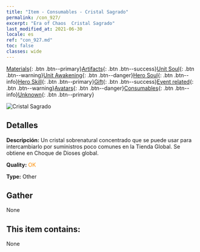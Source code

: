 ```yaml
---
title: "Item - Consumables - Cristal Sagrado"
permalink: /con_927/
excerpt: "Era of Chaos  Cristal Sagrado"
last_modified_at: 2021-06-30
locale: es
ref: "con_927.md"
toc: false
classes: wide
---
```

 [Materials](/ItemsES/){: .btn .btn--primary}[Artifacts](/ItemsES/Artifacts/){: .btn .btn--success}[Unit Soul](/ItemsES/UnitSoul/){: .btn .btn--warning}[Unit Awakening](/ItemsES/UnitAwakening/){: .btn .btn--danger}[Hero Soul](/ItemsES/HeroSoul/){: .btn .btn--info}[Hero Skill](/ItemsES/HeroSkill/){: .btn .btn--primary}[Gift](/ItemsES/Gift/){: .btn .btn--success}[Event related](/ItemsES/Events/){: .btn .btn--warning}[Avatars](/ItemsES/Avatars/){: .btn .btn--danger}[Consumables](/ItemsES/Consumables/){: .btn .btn--info}[Unknown](/ItemsES/Unknown/){: .btn .btn--primary}

 ![Cristal Sagrado](/images/t/i_godStone.png)

## Detalles
 **Descripción:** Un cristal sobrenatural concentrado que se puede usar para intercambiarlo por suministros poco comunes en la Tienda Global. Se obtiene en Choque de Dioses global.

 **Quality:** <span style="color: #FF8C00">OK</span>

 **Type:** Other

## Gather

  None

## This item contains:

  None

